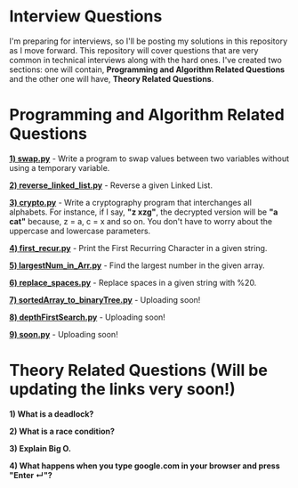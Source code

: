 # Interview Questions
I'm preparing for interviews, so I'll be posting my solutions in this repository as I move forward. This repository will cover questions that are very common in technical interviews along with the hard ones. I've created two sections: one will contain, <b>Programming and Algorithm Related Questions</b> and the other one will have, <b>Theory Related Questions</b>.

# Programming and Algorithm Related Questions
<b><a href="https://github.com/bootkernel/Interview-Questions/blob/master/swap.py">1) swap.py</a></b> - Write a program to swap values between two variables without using a temporary variable.

<b><a href="https://github.com/bootkernel/Interview-Questions/blob/master/reverse_linked_list.py">2) reverse_linked_list.py</a></b> - Reverse a given Linked List.

<b><a href="https://github.com/bootkernel/Interview-Questions/blob/master/crypto.py">3) crypto.py</a></b> - Write a cryptography program that interchanges all alphabets. For instance, if I say, <b>"z xzg"</b>, the decrypted version will be <b>"a cat"</b> because, z = a, c = x and so on. You don't have to worry about the uppercase and lowercase parameters.

<b><a href="https://github.com/bootkernel/Interview-Questions/blob/master/first_recur.py">4) first_recur.py</a></b> - Print the First Recurring Character in a given string.

<b><a href="https://github.com/bootkernel/Interview-Questions/blob/master/largestNum_in_Arr.py">5) largestNum_in_Arr.py</a></b> - Find the largest number in the given array.

<b><a href="https://github.com/bootkernel/Interview-Questions/blob/master/replace_spaces.py">6) replace_spaces.py</a></b> - Replace spaces in a given string with %20.

<b><a href="#">7) sortedArray_to_binaryTree.py</a></b> - Uploading soon!

<b><a href="#">8) depthFirstSearch.py</a></b> - Uploading soon!

<b><a href="#">9) soon.py</a></b> - Uploading soon!

# Theory Related Questions (Will be updating the links very soon!)
<b> 1) What is a deadlock? </b>

<b> 2) What is a race condition? </b>

<b> 3) Explain Big O. </b> 

<b> 4) What happens when you type google.com in your browser and press "Enter ↵"? </b> 


